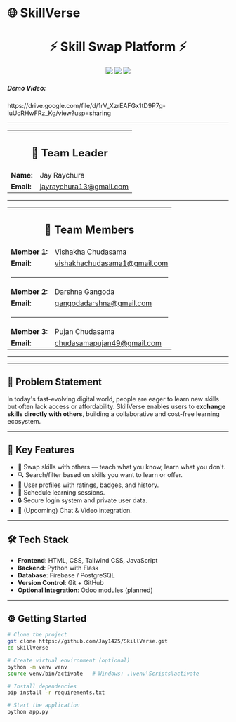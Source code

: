 # 🌐 SkillVerse

<h1 align="center">⚡ Skill Swap Platform ⚡</h1>

<p align="center">
  <img src="https://img.shields.io/badge/Hackathon-Odoo-blue?style=flat-square" />
  <img src="https://img.shields.io/badge/Project-Type%3A%20Team-green?style=flat-square" />
  <img src="https://img.shields.io/badge/Status-In%20Progress-orange?style=flat-square" />
</p>
<h5>Demo Video: </h5><p>https://drive.google.com/file/d/1rV_XzrEAFGx1tD9P7g-iuUcRHwFRz_Kg/view?usp=sharing</p>
<hr>

<table align="center" width="100%">
  <tr>
    <td colspan="2" align="center"><h2>👤 Team Leader</h2></td>
  </tr>
  <tr>
    <td><strong>Name:</strong></td>
    <td>Jay Raychura</td>
  </tr>
  <tr>
    <td><strong>Email:</strong></td>
    <td><a href="mailto:jayraychura13@gmail.com">jayraychura13@gmail.com</a></td>
  </tr>
</table>

<hr>

<table align="center" width="100%">
  <tr>
    <td colspan="2" align="center"><h2>👥 Team Members</h2></td>
  </tr>
  <tr>
    <td><strong>Member 1:</strong></td>
    <td>Vishakha Chudasama</td>
  </tr>
  <tr>
    <td><strong>Email:</strong></td>
    <td><a href="mailto:vishakhachudasama1@gmail.com">vishakhachudasama1@gmail.com</a></td>
  </tr>
  <tr><td colspan="2"><hr></td></tr>
  <tr>
    <td><strong>Member 2:</strong></td>
    <td>Darshna Gangoda</td>
  </tr>
  <tr>
    <td><strong>Email:</strong></td>
    <td><a href="mailto:gangodadarshna@gmail.com">gangodadarshna@gmail.com</a></td>
  </tr>
  <tr><td colspan="2"><hr></td></tr>
  <tr>
    <td><strong>Member 3:</strong></td>
    <td>Pujan Chudasama</td>
  </tr>
  <tr>
    <td><strong>Email:</strong></td>
    <td><a href="mailto:chudasamapujan49@gmail.com">chudasamapujan49@gmail.com</a></td>
  </tr>
</table>

<hr>

---

## 🧩 Problem Statement

In today's fast-evolving digital world, people are eager to learn new skills but often lack access or affordability. SkillVerse enables users to **exchange skills directly with others**, building a collaborative and cost-free learning ecosystem.

---

## 🚀 Key Features

- 🔁 Swap skills with others — teach what you know, learn what you don't.
- 🔍 Search/filter based on skills you want to learn or offer.
- 👤 User profiles with ratings, badges, and history.
- 📅 Schedule learning sessions.
- 🔒 Secure login system and private user data.
- 💬 (Upcoming) Chat & Video integration.

---

## 🛠️ Tech Stack

- **Frontend**: HTML, CSS, Tailwind CSS, JavaScript
- **Backend**: Python with Flask
- **Database**: Firebase / PostgreSQL
- **Version Control**: Git + GitHub
- **Optional Integration**: Odoo modules (planned)

---

## ⚙️ Getting Started

```bash
# Clone the project
git clone https://github.com/Jay1425/SkillVerse.git
cd SkillVerse

# Create virtual environment (optional)
python -m venv venv
source venv/bin/activate   # Windows: .\venv\Scripts\activate

# Install dependencies
pip install -r requirements.txt

# Start the application
python app.py
